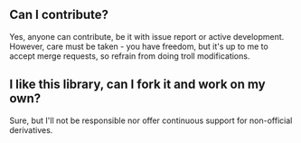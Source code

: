 ## Can I contribute? 

Yes, anyone can contribute, be it with issue report or active development. However, care must be taken - you have freedom, but it's up to me to accept merge requests, so refrain from doing troll modifications.

## I like this library, can I fork it and work on my own?

Sure, but I'll not be responsible nor offer continuous support for non-official derivatives. 

